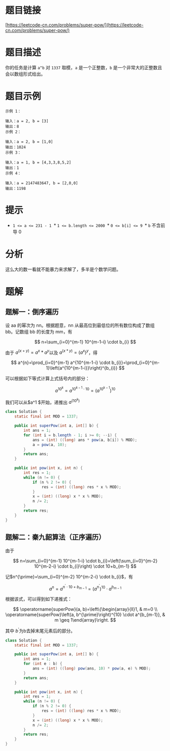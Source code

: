 # 题目链接

[https://leetcode-cn.com/problems/super-pow/](https://leetcode-cn.com/problems/super-pow/)

# 题目描述

你的任务是计算 `a^b` 对 `1337` 取模，`a` 是一个正整数，`b` 是一个非常大的正整数且会以数组形式给出。

# 题目示例

```text
示例 1：

输入：a = 2, b = [3]
输出：8
示例 2：

输入：a = 2, b = [1,0]
输出：1024
示例 3：

输入：a = 1, b = [4,3,3,8,5,2]
输出：1
示例 4：

输入：a = 2147483647, b = [2,0,0]
输出：1198
```

# 提示

*   `1 <= a <= 231 - 1
    `*   `1 <= b.length <= 2000
    `*   `0 <= b[i] <= 9
    `*   `b` 不含前导 0

# 分析

这么大的数一看就不能暴力来求解了，多半是个数学问题。

# 题解

## 题解一：倒序遍历

设 aa 的幂次为 nn。根据题意，nn 从最高位到最低位的所有数位构成了数组 bb。记数组 bb 的长度为 mm，有

$$
n=\sum_{i=0}^{m-1} 10^{m-1-i} \cdot b_{i}
$$

由于 $a^(x+y) = a ^ x * a^y$以及 $a^(x*y) = (a^x)^y$，得

$$
a^{n}=\prod_{i=0}^{m-1} a^{10^{m-1-i} \cdot b_{i}}=\prod_{i=0}^{m-1}\left(a^{10^{m-1-i}}\right)^{b_{i}}
$$

可以根据如下等式计算上式括号内的部分：

$$
a^{10^{k}}=a^{10^{k-1} \cdot 10}=\left(a^{10^{k-1}}\right)^{10}
$$

我们可以从$a^1
$开始，递推出 $a^(10^k)$

```Java
class Solution {
    static final int MOD = 1337;

    public int superPow(int a, int[] b) {
        int ans = 1;
        for (int i = b.length - 1; i >= 0; --i) {
            ans = (int) ((long) ans * pow(a, b[i]) % MOD);
            a = pow(a, 10);
        }
        return ans;
    }

    public int pow(int x, int n) {
        int res = 1;
        while (n != 0) {
            if (n % 2 != 0) {
                res = (int) ((long) res * x % MOD);
            }
            x = (int) ((long) x * x % MOD);
            n /= 2;
        }
        return res;
    }
}
```

## 题解二：秦九韶算法（正序遍历）

由于

$$
n=\sum_{i=0}^{m-1} 10^{m-1-i} \cdot b_{i}=\left(\sum_{i=0}^{m-2} 10^{m-2-i} \cdot b_{i}\right) \cdot 10+b_{m-1}
$$

记$n^{\prime}=\sum_{i=0}^{m-2} 10^{m-2-i} \cdot b_{i}$，有

$$
a^{n}=a^{n^{\prime} \cdot 10+b_{m-1}}=\left(a^{n^{\prime}}\right)^{10} \cdot a^{b_{m-1}}
$$

根据该式，可以得到如下递推式：

$$
\operatorname{superPow}(a, b)=\left\{\begin{array}{ll}1, & m=0 \\ \operatorname{superPow}\left(a, b^{\prime}\right)^{10} \cdot a^{b_{m-1}}, & m \geq 1\end{array}\right.
$$

其中 $b^{\prime}$为b去掉末尾元素后的部分。



```Java
class Solution {
    static final int MOD = 1337;

    public int superPow(int a, int[] b) {
        int ans = 1;
        for (int e : b) {
            ans = (int) ((long) pow(ans, 10) * pow(a, e) % MOD);
        }
        return ans;
    }

    public int pow(int x, int n) {
        int res = 1;
        while (n != 0) {
            if (n % 2 != 0) {
                res = (int) ((long) res * x % MOD);
            }
            x = (int) ((long) x * x % MOD);
            n /= 2;
        }
        return res;
    }
}
```

